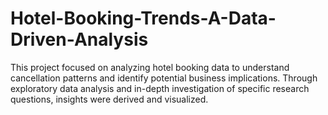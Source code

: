 # Hotel-Booking-Trends-A-Data-Driven-Analysis
This project focused on analyzing hotel booking data to understand cancellation patterns and identify potential business implications. Through exploratory data analysis and in-depth investigation of specific research questions, insights were derived and visualized. 
